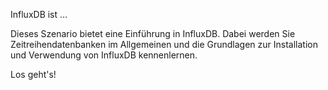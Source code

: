 InfluxDB ist ...

Dieses Szenario bietet eine Einführung in InfluxDB. Dabei werden Sie Zeitreihendatenbanken im Allgemeinen und die Grundlagen zur Installation und Verwendung von InfluxDB kennenlernen.

Los geht's!